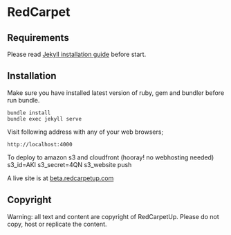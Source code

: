 RedCarpet
=====

Requirements
------------

Please read [Jekyll installation guide](https://jekyllrb.com/docs/installation/) before start.


Installation
------------

Make sure you have installed latest version of ruby, gem and bundler before run bundle.

    bundle install
    bundle exec jekyll serve

Visit following address with any of your web browsers;

    http://localhost:4000

To deploy to amazon s3 and cloudfront (hooray! no webhosting needed)
    s3_id=AKI s3_secret=4QN s3_website push 

A live site is at [beta.redcarpetup.com](https://beta.redcarpetup.com)


Copyright
------------------

Warning: all text and content are copyright of RedCarpetUp. Please do not copy, host or replicate the content.

